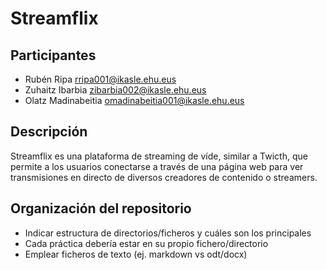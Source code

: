 # Streamflix

## Participantes

- Rubén Ripa <rripa001@ikasle.ehu.eus>
- Zuhaitz Ibarbia <zibarbia002@ikasle.ehu.eus>
- Olatz Madinabeitia <omadinabeitia001@ikasle.ehu.eus>

## Descripción

Streamflix es una plataforma de streaming de víde, similar a Twicth, que permite a los usuarios conectarse a través de una página web para ver transmisiones en directo de diversos creadores de contenido o streamers.


## Organización del repositorio

- Indicar estructura de directorios/ficheros y cuáles son los principales
- Cada práctica debería estar en su propio fichero/directorio
- Emplear ficheros de texto (ej. markdown vs odt/docx)
